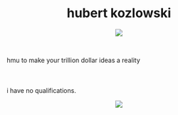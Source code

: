 
<p align="center">
    <h1 align="center">hubert kozlowski</h1>
</p>
<p align="center">
    <img src="https://readme-typing-svg.herokuapp.com/?lines=welcome to my profile;if you got any job openings hmu;currently failing my exams;help a brotha out fr;im deadass.;&font=Fira%20Code&color=00FF00&center=true&width=280&height=50">
</p>
<br>
<p>hmu to make your trillion dollar ideas a reality <br><br><br><br> i have no qualifications.</p>



<p align="center">
    <img id="preview" src="https://komarev.com/ghpvc/?username=hubert-kozlowski&color=grey">
</p>
<p align="center">

</p>
